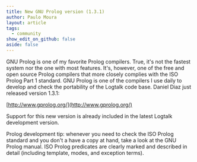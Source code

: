 ```yaml
---
title: New GNU Prolog version (1.3.1)
author: Paulo Moura
layout: article
tags:
  - community
show_edit_on_github: false
aside: false
---
```


GNU Prolog is one of my favorite Prolog compilers. True, it's not the fastest system nor the one with most features. It's, however, one of the free and open source Prolog compilers that more closely complies with the ISO Prolog Part 1 standard. GNU Prolog is one of the compilers I use daily to develop and check the portability of the Logtalk code base. Daniel Diaz just released version 1.3.1:

[http://www.gprolog.org/](http://www.gprolog.org/)

Support for this new version is already included in the latest Logtalk development version.

Prolog development tip: whenever you need to check the ISO Prolog standard and you don't a have a copy at hand, take a look at the GNU Prolog manual. ISO Prolog predicates are clearly marked and described in detail (including template, modes, and exception terms).
